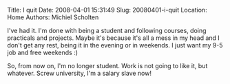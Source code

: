 Title: I quit
Date: 2008-04-01 15:31:49
Slug: 20080401-i-quit
Location: Home
Authors: Michiel Scholten

<p>I've had it. I'm done with being a student and following courses, doing practicals and projects. Maybe it's because it's all a mess in my head and I don't get any rest, being it in the evening or in weekends. I just want my 9-5 job and free weekends :)</p>

<p>So, from now on, I'm no longer student. Work is not going to like it, but whatever. Screw university, I'm a salary slave now!</p>
